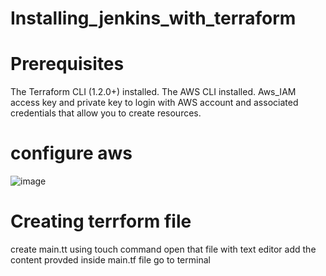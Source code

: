 # Installing_jenkins_with_terraform
# Prerequisites

The Terraform CLI (1.2.0+) installed.
The AWS CLI installed.
Aws_IAM access key and private key to login with 
AWS account and associated credentials that allow you to create resources.

# configure aws
![image](https://github.com/pavan731/installing_jenkins_with_terraform/assets/68803406/45e4c64a-304f-483a-9895-8a0be9ae2e9b)

# Creating terrform file
create main.tt using touch command
open that file with text editor 
add the content provded inside main.tf file
go to terminal

